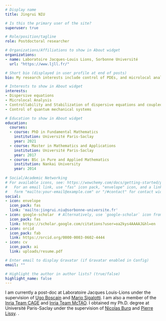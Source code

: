 ```yaml
---
# Display name
title: Jingrui NIU

# Is this the primary user of the site?
superuser: true

# Role/position/tagline
role: Postdoctoral researcher

# Organizations/Affiliations to show in About widget
organizations:
- name: Laboratoire Jacques-Louis Lions, Sorbonne Université
  url: "https://www.ljll.fr/"

# Short bio (displayed in user profile at end of posts)
bio: My research interests include control of PDEs, and microlocal analysis.

# Interests to show in About widget
interests:
- Dispersive equations
- Microlocal Analysis 
- Controllability and Stabilization of dispersive equations and coupled systems
- Control of quantum mechanical systems

# Education to show in About widget
education:
  courses:
  - course: PhD in Fundamental Mathematics
    institution: Université Paris-Saclay
    year: 2021
  - course: Master in Mathematics and Applications
    institution: Université Paris-Saclay
    year: 2017
  - course: BSc in Pure and Applied Mathematics
    institution: Nankai University
    year: 2014
    
# Social/Academic Networking
# For available icons, see: https://wowchemy.com/docs/getting-started/page-builder/#icons
#   For an email link, use "fas" icon pack, "envelope" icon, and a link in the
#   form "mailto:your-email@example.com" or "/#contact" for contact widget.
social:
- icon: envelope
  icon_pack: fas
  link: 'mailto:jingrui.niu@sorbonne-universite.fr'
- icon: google-scholar  # Alternatively, use `google-scholar` icon from `ai` icon pack
  icon_pack: fas
  link: https://scholar.google.com/citations?user=oa2kys4AAAAJ&hl=en
- icon: orcid
  icon_pack: fab
  link: https://orcid.org/0000-0003-0602-4444
- icon: cv
  icon_pack: ai
  link: uploads/resume.pdf

# Enter email to display Gravatar (if Gravatar enabled in Config)
email: ""

# Highlight the author in author lists? (true/false)
highlight_name: false
---
```

I am currently a post-doc at Laboratoire Jacques Louis-Lions under the supervision of [Ugo Boscain](https://www.ljll.fr/~boscain/) and [Mario Sigalotti](https://www.ljll.fr/sigalotti/). I am also a member of the [Inria Team CAGE](https://www.ljll.fr/~sigalotti/cage/home.html) and [Inria Team McTAO](https://team.inria.fr/mctao/). I obtained my Ph.D. degree at Université Paris-Saclay under the supervision of [Nicolas Burq](https://www.imo.universite-paris-saclay.fr/~nb/) and [Pierre Lissy](https://cermics.enpc.fr/~lissyp/).
.
